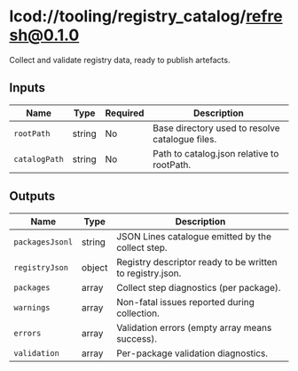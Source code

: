# lcod://tooling/registry_catalog/refresh@0.1.0

Collect and validate registry data, ready to publish artefacts.

## Inputs

| Name | Type | Required | Description |
| ---- | ---- | -------- | ----------- |
| `rootPath` | string | No | Base directory used to resolve catalogue files. |
| `catalogPath` | string | No | Path to catalog.json relative to rootPath. |

## Outputs

| Name | Type | Description |
| ---- | ---- | ----------- |
| `packagesJsonl` | string | JSON Lines catalogue emitted by the collect step. |
| `registryJson` | object | Registry descriptor ready to be written to registry.json. |
| `packages` | array | Collect step diagnostics (per package). |
| `warnings` | array | Non-fatal issues reported during collection. |
| `errors` | array | Validation errors (empty array means success). |
| `validation` | array | Per-package validation diagnostics. |
